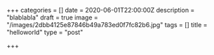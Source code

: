 +++
categories = []
date = 2020-06-01T22:00:00Z
description = "blablabla"
draft = true
image = "/images/2dbb4125e87846b49a783ed0f7fc82b6.jpg"
tags = []
title = "helloworld"
type = "post"

+++
